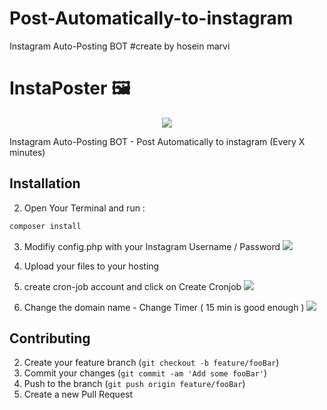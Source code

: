 # Post-Automatically-to-instagram
Instagram Auto-Posting BOT
#create by hosein marvi

# InstaPoster 🖼
<p align="center">
  <img src="https://i.imgur.com/CTDSeYM.png">
</p>

Instagram Auto-Posting BOT - Post Automatically to instagram (Every X minutes)

## Installation


2. Open Your Terminal and run :
```sh
composer install
```
3. Modifiy config.php with your Instagram Username / Password
![](https://i.imgur.com/DhsZZg1.png)

4. Upload your files to your hosting

5. create cron-job account and click on Create Cronjob
![](https://i.imgur.com/CxovuZS.png)

6. Change the domain name - Change Timer ( 15 min is good enough )
![](https://i.imgur.com/JbRhZ9A.png)




## Contributing

2. Create your feature branch (`git checkout -b feature/fooBar`)
3. Commit your changes (`git commit -am 'Add some fooBar'`)
4. Push to the branch (`git push origin feature/fooBar`)
5. Create a new Pull Request
